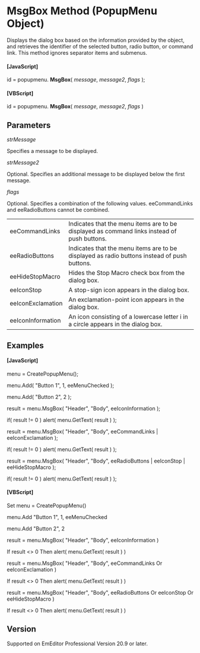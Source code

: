 # MsgBox Method (PopupMenu Object)

Displays the dialog box based on the information provided by the object, and retrieves the identifier of the selected button, radio button, or command link. This method ignores separator items and submenus.

#### \[JavaScript\]

id = popupmenu. **MsgBox**( _message_, _message2_, _flags_ );

#### \[VBScript\]

id = popupmenu. **MsgBox**( _message_, _message2_, _flags_ )

## Parameters

_strMessage_

Specifies a message to be displayed.

_strMessage2_

Optional. Specifies an additional message to be displayed below the first message.

_flags_

Optional. Specifies a combination of the following values. eeCommandLinks and eeRadioButtons cannot be combined.

|     |     |
| --- | --- |
| eeCommandLinks | Indicates that the menu items are to be displayed as command links instead of push buttons. |
| eeRadioButtons | Indicates that the menu items are to be displayed as radio buttons instead of push buttons. |
| eeHideStopMacro | Hides the Stop Macro check box from the dialog box. |
| eeIconStop | A stop-sign icon appears in the dialog box. |
| eeIconExclamation | An exclamation-point icon appears in the dialog box. |
| eeIconInformation | An icon consisting of a lowercase letter i in a circle appears in the dialog box. |

## Examples

#### \[JavaScript\]

menu = CreatePopupMenu();

menu.Add( "Button 1", 1, eeMenuChecked );

menu.Add( "Button 2", 2 );

result = menu.MsgBox( "Header", "Body", eeIconInformation );

if( result != 0 ) alert( menu.GetText( result ) );

result = menu.MsgBox( "Header", "Body", eeCommandLinks \| eeIconExclamation );

if( result != 0 ) alert( menu.GetText( result ) );

result = menu.MsgBox( "Header", "Body", eeRadioButtons \| eeIconStop \| eeHideStopMacro );

if( result != 0 ) alert( menu.GetText( result ) );

#### \[VBScript\]

Set menu = CreatePopupMenu()

menu.Add "Button 1", 1, eeMenuChecked

menu.Add "Button 2", 2

result = menu.MsgBox( "Header", "Body", eeIconInformation )

If result <> 0 Then alert( menu.GetText( result ) )

result = menu.MsgBox( "Header", "Body", eeCommandLinks Or eeIconExclamation )

If result <> 0 Then alert( menu.GetText( result ) )

result = menu.MsgBox( "Header", "Body", eeRadioButtons Or eeIconStop Or eeHideStopMacro )

If result <> 0 Then alert( menu.GetText( result ) )

## Version

Supported on EmEditor Professional Version 20.9 or later.